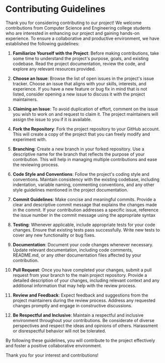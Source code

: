# Contributing Guidelines

Thank you for considering contributing to our project! We welcome contributions from Computer Science and Engineering college students who are interested in enhancing our project and gaining hands-on experience. To ensure a collaborative and productive environment, we have established the following guidelines:

1. **Familiarize Yourself with the Project**: Before making contributions, take some time to understand the project's purpose, goals, and existing codebase. Read the project documentation, review the code, and explore any relevant resources provided.

2. **Choose an Issue**: Browse the list of open issues in the project's issue tracker. Choose an issue that aligns with your skills, interests, and experience. If you have a new feature or bug fix in mind that is not listed, consider opening a new issue to discuss it with the project maintainers.

3. **Claiming an Issue**: To avoid duplication of effort, comment on the issue you wish to work on and request to claim it. The project maintainers will assign the issue to you if it is available.

4. **Fork the Repository**: Fork the project repository to your GitHub account. This will create a copy of the project that you can freely modify and experiment with.

5. **Branching**: Create a new branch in your forked repository. Use a descriptive name for the branch that reflects the purpose of your contribution. This will help in managing multiple contributions and ease the reviewing process.

6. **Code Style and Conventions**: Follow the project's coding style and conventions. Maintain consistency with the existing codebase, including indentation, variable naming, commenting conventions, and any other style guidelines mentioned in the project documentation.

7. **Commit Guidelines**: Make concise and meaningful commits. Provide a clear and descriptive commit message that explains the changes made in the commit. If your contribution addresses a specific issue, reference the issue number in the commit message using the appropriate syntax

8. **Testing**: Whenever applicable, include appropriate tests for your code changes. Ensure that existing tests pass successfully. Write new tests to cover any new functionality or bug fixes.

9. **Documentation**: Document your code changes whenever necessary. Update relevant documentation, including code comments, README.md, or any other documentation files affected by your contribution.

10. **Pull Request**: Once you have completed your changes, submit a pull request from your branch to the main project repository. Provide a detailed description of your changes, including relevant context and any additional information that may help with the review process.

11. **Review and Feedback**: Expect feedback and suggestions from the project maintainers during the review process. Address any requested changes promptly and engage in constructive discussions.

12. **Be Respectful and Inclusive**: Maintain a respectful and inclusive environment throughout your contributions. Be considerate of diverse perspectives and respect the ideas and opinions of others. Harassment or disrespectful behavior will not be tolerated.

By following these guidelines, you will contribute to the project effectively and foster a positive collaborative environment.

Thank you for your interest and contributions!
